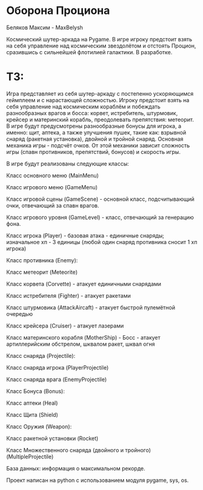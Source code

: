 # Оборона Проциона

Беляков Максим - MaxBelysh

Космический шутер-аркада на Pygame. В игре игроку предстоит взять на себя управление над космическим звездолётом и отстоять Процион, сразившись с сильнейшей флотилией галактики. В разработке.

# ТЗ:

Игра представляет из себя шутер-аркаду с постепенно ускоряющимся геймплеем и с нарастающей сложностью. Игроку предстоит взять на себя управление над космическим кораблём и побеждать разнообразных врагов и босса: корвет, истребитель, штурмовик, крейсер и материнский корабль, преодолевать препятствия: метеорит. В игре будут предусмотрены разнообразные бонусы для игрока, а именно: щит, аптека, а также улучшения пушек, такие как: взрывной снаряд (ракетная установка), двойной и тройной снаряд. Основная механика игры - подсчёт очков. От этой механики зависит сложность игры (спавн противников, препятствий, бонусов) и скорость игры.

В игре будут реализованы следующие классы:

Класс основного меню (MainMenu)

Класс игрового меню (GameMenu)

Класс игровой сцены (GameScene) - основной класс, подсчитывающий очки, отвечающий за спавн врагов.

Класс игрового уровня (GameLevel) - класс, отвечающий за генерацию фона.

Класс игрока (Player) - базовая атака - единичные снаряды; изначальное хп - 3 единицы (любой один снаряд противника сносит 1 хп игрока)

Класс противника (Enemy):

Класс метеорит (Meteorite)

Класс корвета (Corvette) - атакует единичными снарядами

Класс истребителя (Fighter) - атакует ракетами

Класс штурмовика (AttackAircaft) - атакует быстрой пулемётной очередью

Класс крейсера (Cruiser) - атакует лазерами

Класс материнского корабля (MotherShip) - Босс - атакует артиллерийским обстрелом, шквалом ракет, шквал огня

Класс снаряда (Projectile):

Класс снаряда игрока (PlayerProjectile)

Класс снаряда врага (EnemyProjectile)

Класс Бонуса (Bonus):

Класс аптеки (Heal)

Класс Щита (Shield)

Класс Оружия (Weapon):

Класс ракетной установки (Rocket)

Класс Множественного снаряда (двойного и тройного) (MultipleProjectile)


База данных: информация о максимальном рекорде.

Проект написан на python с использованием модуля pygame, sys, os.
